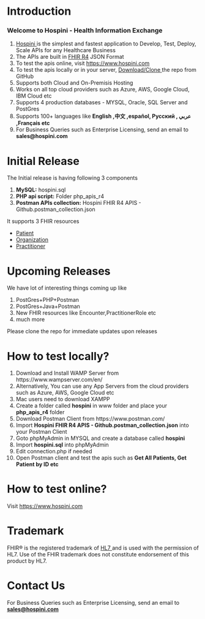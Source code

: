 # Introduction
<h3> Welcome to Hospini - Health Information Exchange </h3>
<ol>
  <li>  <a href = 'https://hospini.com/' target='_blank'> Hospini </a>  is the simplest and fastest application to Develop, Test, Deploy, Scale APIs for any Healthcare Business </li>
  <li> The APIs are built in <a href = 'https://www.hl7.org/fhir/' target='_blank'> FHIR R4</a> JSON Format </li>
  <li> To test the apis online, visit <a href = 'https://www.hospini.com' target='_blank'> https://www.hospini.com </a>   </li>
  <li> To test the apis locally or in your server, <a href = 'https://github.com/hospini-hie/fhir-r4-apis' target='_blank'> Download/Clone </a> the repo from GitHub </li>
  <li> Supports both Cloud and On-Premisis Hosting </li>
  <li> Works on all top cloud providers such as Azure, AWS, Google Cloud, IBM Cloud etc</li>
  <li> Supports 4 production databases - MYSQL, Oracle, SQL Server and PostGres </li>
  <li> Supports 100+ languages like <b> English ,中文 ,español, Русский , عربي ,Français etc </b> </li>
  <li> For Business Queries such as Enterprise Licensing,  send an email to <b>sales@hospini.com </b></li>
</ol>

# Initial Release
The Initial release is having following 3 components
<ol> 
  <li> <b>MySQL:</b> hospini.sql </li> 
  <li> <b>PHP api script:</b>  Folder php_apis_r4 </li> 
  <li> <b>Postman APIs collection:</b> Hospini FHIR R4 APIS -  Github.postman_collection.json  </li> 
</ol> 
 
It supports 3 FHIR resources  <br>
<ul> 
  <li> <a href = 'https://build.fhir.org/patient.html' target='_blank'> Patient </a> </li>  
  <li> <a href = 'https://build.fhir.org/organization.html' target='_blank'> Organization </a> </li> 
   <li> <a href = 'https://build.fhir.org/practitioner.html' target='_blank'> Practitioner </a> </li> 
</ul>

# Upcoming Releases

We have lot of interesting things coming up like 

<ol> 
  <li> PostGres+PHP+Postman </li> 
  <li> PostGres+Java+Postman </li> 
  <li> New FHIR resources like Encounter,PractitionerRole etc</li> 
  <li> much more </li> 
</ol> 

Please clone the repo for immediate updates upon releases

# How to test locally?
<ol> 
  <li> Download and Install WAMP Server from https://www.wampserver.com/en/ </li> 
  <li> Alternatively, You can use any App Servers from the cloud providers such as Azure, AWS, Google Cloud etc </li>
  <li> Mac users need to download XAMPP </li>
  <li> Create a folder called <b>hospini</b> in www folder and place your <b>php_apis_r4</b>  folder</li> 
  <li> Download Postman Client from https://www.postman.com/  </li> 
  <li> Import <b>Hospini FHIR R4 APIS -  Github.postman_collection.json</b> into your Postman Client </li> 
  <li> Goto phpMyAdmin in MYSQL and create a database called <b>hospini</b> </li> 
  <li> Import <b>hospini.sql</b> into phpMyAdmin </li>
  <li> Edit connection.php if needed </li>
  <li> Open Postman client and test the apis such as <b>Get All Patients, Get Patient by ID etc</b> </li>  
</ol>  

# How to test online?
Visit <a href = 'https://www.hospini.com' target='_blank'> https://www.hospini.com </a>

# Trademark
FHIR® is the registered trademark of <a href = 'https://www.hl7.org/' target='_blank'> HL7 </a> and is used with the permission of HL7. Use of the FHIR trademark does not constitute endorsement of this product by HL7.
# Contact Us

For Business Queries such as Enterprise Licensing,   send an email to <b>sales@hospini.com
